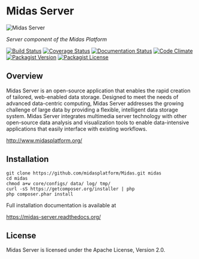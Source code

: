 # Midas Server #

![Midas Server](https://raw.githubusercontent.com/midasplatform/Midas/master/core/public/images/midas-200.png)

_Server component of the Midas Platform_

[![Build Status](https://img.shields.io/travis/midasplatform/Midas.svg)](https://travis-ci.org/midasplatform/Midas)
[![Coverage Status](https://img.shields.io/coveralls/midasplatform/Midas.svg)](https://coveralls.io/r/midasplatform/Midas)
[![Documentation Status](https://readthedocs.org/projects/midas-server/badge/?version=latest)](https://readthedocs.org/projects/midas-server/?badge=latest)
[![Code Climate](https://img.shields.io/codeclimate/github/midasplatform/Midas.svg)](https://codeclimate.com/github/midasplatform/Midas)
[![Packagist Version](https://img.shields.io/packagist/v/midas-platform/midas-server.svg)](https://packagist.org/packages/midas-platform/midas-server)
[![Packagist License](https://img.shields.io/packagist/l/midas-platform/midas-server.svg)](https://packagist.org/packages/midas-platform/midas-server)

## Overview ##

Midas Server is an open-source application that enables the rapid creation of
tailored, web-enabled data storage. Designed to meet the needs of advanced
data-centric computing, Midas Server addresses the growing challenge of large
data by providing a flexible, intelligent data storage system. Midas Server
integrates multimedia server technology with other open-source data analysis
and visualization tools to enable data-intensive applications that easily
interface with existing workflows.

<http://www.midasplatform.org/>

## Installation ##

```
git clone https://github.com/midasplatform/Midas.git midas
cd midas
chmod a+w core/configs/ data/ log/ tmp/
curl -sS https://getcomposer.org/installer | php
php composer.phar install
```

Full installation documentation is available at

<https://midas-server.readthedocs.org/>

## License ##

Midas Server is licensed under the Apache License, Version 2.0.
